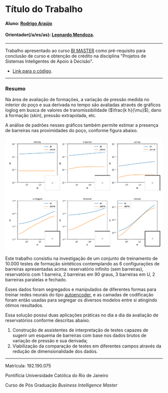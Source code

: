 # Título do Trabalho

#### Aluno: [Rodrigo Araújo](https://github.com/rodrigoaraujo01)
#### Orientador(/a/es/as): [Leonardo Mendoza](https://github.com/link_do_github).

---

Trabalho apresentado ao curso [BI MASTER](https://ica.puc-rio.ai/bi-master) como pré-requisito para conclusão de curso e obtenção de crédito na disciplina "Projetos de Sistemas Inteligentes de Apoio à Decisão".

- [Link para o código](https://github.com/rodrigoaraujo01/AutoencodersBarrierDetectionWellTest).

---

### Resumo

Na área de avaliação de formações, a variação de pressão medida no interior do poço e sua derivada no tempo são avaliadas através de gráficos loglog em busca de valores de transmissibilidade ($\frac{k h}{\mu}$), dano à formação (_skin_), pressão extrapolada, etc.

A análise de padrões nesses gráficos também permite estimar a presença de barreiras nas proximidades do poço, conforme figura abaixo.

<img src="img/modelos.png" style="width:700px">

Este trabalho consistiu na investigação de um conjunto de treinamento de 10.000 testes de formação sintéticos contemplando as 6 configurações de barreiras apresentadas acima: reservatório infinito (sem barreiras), reservatório com 1 barreira, 2 barreiras em 90 graus, 3 barreiras em U, 2 barreiras paralelas e fechado. 

Esses dados foram segregados e manipulados de diferentes formas para treinar redes neurais do tipo [autoencoder](https://blog.keras.io/building-autoencoders-in-keras.html), e as camadas de codificação foram então usadas para segregar os diversos modelos entre si atingindo ótimos resultados.

Essa solução possui duas aplicações práticas no dia a dia da avaliação de reservatórios conforme descritas abaixo.

1. Construção de assistentes de interpretação de testes capazes de sugerir um esquema de barreiras com base nos dados brutos de variação de pressão e sua derivada;
2. Viabilização da comparação de testes em diferentes campos através da redução de dimensionalidade dos dados.

---

Matrícula: 192.190.075

Pontifícia Universidade Católica do Rio de Janeiro

Curso de Pós Graduação *Business Intelligence Master*
